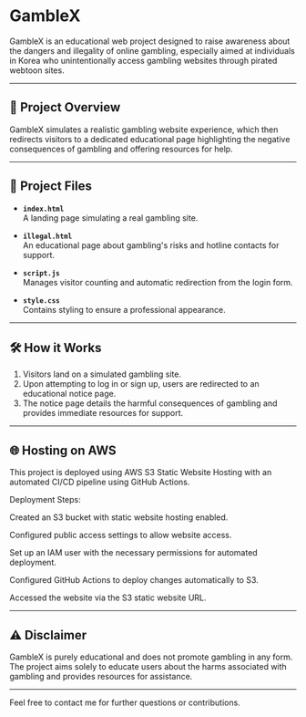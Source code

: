 # GambleX

GambleX is an educational web project designed to raise awareness about the dangers and illegality of online gambling, especially aimed at individuals in Korea who unintentionally access gambling websites through pirated webtoon sites.

---

## 🚀 Project Overview

GambleX simulates a realistic gambling website experience, which then redirects visitors to a dedicated educational page highlighting the negative consequences of gambling and offering resources for help.

---

## 📂 Project Files

- **`index.html`**  
  A landing page simulating a real gambling site.

- **`illegal.html`**  
  An educational page about gambling's risks and hotline contacts for support.

- **`script.js`**  
  Manages visitor counting and automatic redirection from the login form.

- **`style.css`**  
  Contains styling to ensure a professional appearance.

---

## 🛠️ How it Works

1. Visitors land on a simulated gambling site.
2. Upon attempting to log in or sign up, users are redirected to an educational notice page.
3. The notice page details the harmful consequences of gambling and provides immediate resources for support.

---

## 🌐 Hosting on AWS

This project is deployed using AWS S3 Static Website Hosting with an automated CI/CD pipeline using GitHub Actions.

Deployment Steps:

Created an S3 bucket with static website hosting enabled.

Configured public access settings to allow website access.

Set up an IAM user with the necessary permissions for automated deployment.

Configured GitHub Actions to deploy changes automatically to S3.

Accessed the website via the S3 static website URL.

---

## ⚠️ Disclaimer

GambleX is purely educational and does not promote gambling in any form. The project aims solely to educate users about the harms associated with gambling and provides resources for assistance.

---

Feel free to contact me for further questions or contributions.
